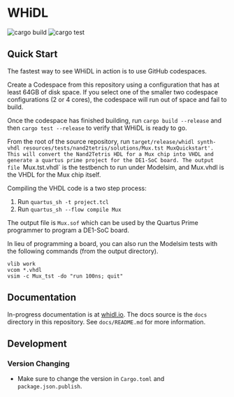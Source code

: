 # WHiDL

![cargo build](https://github.com/whidl/whidl/actions/workflows/build.yml/badge.svg)
![cargo test](https://github.com/whidl/whidl/actions/workflows/test.yml/badge.svg)

## Quick Start

The fastest way to see WHiDL in action is to use GitHub codespaces. 

Create a Codespace from this repository using a configuration that has at least
64GB of disk space. If you select one of the smaller two codespace configurations
(2 or 4 cores), the codespace will run out of space and fail to build.

Once the codespace has finished building,  run
`cargo build --release` and then  `cargo test --release` to verify that WHiDL is ready to go.

From the root of the source repository, run 
`target/release/whidl synth-vhdl resources/tests/nand2tetris/solutions/Mux.tst MuxQuickstart'.  This will convert
the Nand2Tetris HDL for a Mux chip into VHDL and generate a quartus prime
project for the DE1-SoC board. The output file `Mux.tst.vhdl` is the testbench
to run under Modelsim, and Mux.vhdl is the VHDL for the Mux chip itself.

Compiling the VHDL code is a two step process:

1. Run `quartus_sh -t project.tcl`
2. Run `quartus_sh --flow compile Mux`

The output file is `Mux.sof` which can be used by the Quartus Prime programmer
to program a DE1-SoC board.

In lieu of programming a board, you can also run the Modelsim tests with
the following commands (from the output directory).

```
vlib work
vcom *.vhdl
vsim -c Mux_tst -do "run 100ns; quit"
```

## Documentation

In-progress documentation is at [whidl.io](https://whidl.io/). 
The docs source is the `docs` directory in this repository. See `docs/README.md`
for more information.

## Development

### Version Changing

- Make sure to change the version in `Cargo.toml` and `package.json.publish`.

